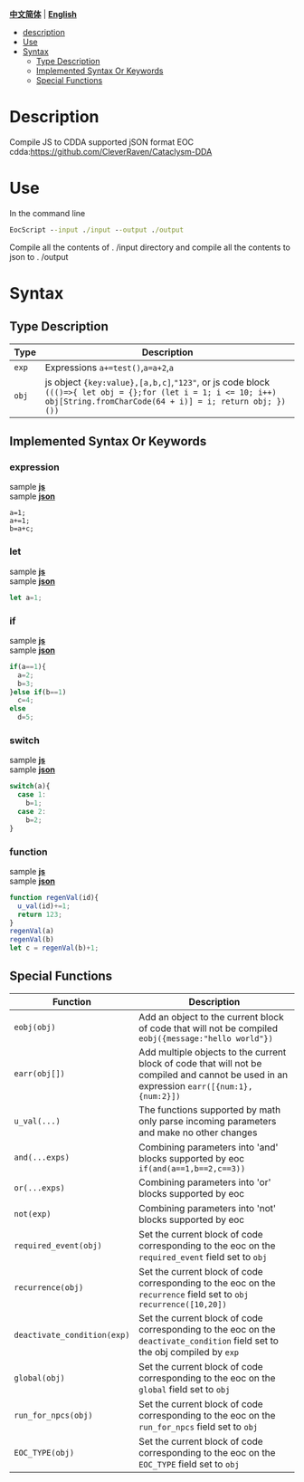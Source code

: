 
[**中文简体**](./README.md) | [**English**](./README_EN.md)


- [description](#Description)
- [Use](#Use)
- [Syntax](#syntax)
  - [Type Description](#type-description)
  - [Implemented Syntax Or Keywords](#implemented-syntax-or-keywords)
  - [Special Functions](#special-functions)

# Description
Compile JS to CDDA supported jSON format EOC  
cdda:https://github.com/CleverRaven/Cataclysm-DDA

# Use
In the command line
```bat
EocScript --input ./input --output ./output
```
Compile all the contents of . /input directory and compile all the contents to json to . /output

# Syntax
## Type Description
Type | Description
--- | ---
`exp` | Expressions `a+=test()`,`a=a+2`,`a`
`obj` | js object `{key:value},[a,b,c]`,`"123"`, or js code block `((()=>{ let obj = {};for (let i = 1; i <= 10; i++) obj[String.fromCharCode(64 + i)] = i; return obj; })())`

## Implemented Syntax Or Keywords
### expression
sample [**js**](./test/input/expression-test.js)  
sample [**json**](./test/output/expression-test.json)  
```
a=1;
a+=1;
b=a+c;
```
### let
sample [**js**](./test/input/let-test.js)  
sample [**json**](./test/output/let-test.json)  
```js
let a=1;
```
### if
sample [**js**](./test/input/if-test.js)  
sample [**json**](./test/output/if-test.json)  
```js
if(a==1){
  a=2;
  b=3;
}else if(b==1)
  c=4;
else
  d=5;
```
### switch
sample [**js**](./test/input/switch-test.js)  
sample [**json**](./test/output/switch-test.json)  
```js
switch(a){
  case 1:
    b=1;
  case 2:
    b=2;
}
```
### function
sample [**js**](./test/input/function-test.js)  
sample [**json**](./test/output/function-test.json)  
```js
function regenVal(id){
  u_val(id)+=1;
  return 123;
}
regenVal(a)
regenVal(b)
let c = regenVal(b)+1;
```

## Special Functions
Function | Description
--- | ---
`eobj(obj)`                 |Add an object to the current block of code that will not be compiled  `eobj({message:"hello world"})`
`earr(obj[])`               |Add multiple objects to the current block of code that will not be compiled and cannot be used in an expression  `earr([{num:1},{num:2}])`
`u_val(...)`                |The functions supported by math only parse incoming parameters and make no other changes
`and(...exps)`              |Combining parameters into 'and' blocks supported by eoc `if(and(a==1,b==2,c==3))`
`or(...exps)`               |Combining parameters into 'or' blocks supported by eoc
`not(exp)`                  |Combining parameters into 'not' blocks supported by eoc
`required_event(obj)`       |Set the current block of code corresponding to the eoc on the `required_event` field set to `obj`
`recurrence(obj)`           |Set the current block of code corresponding to the eoc on the `recurrence` field set to `obj`  `recurrence([10,20])`
`deactivate_condition(exp)` |Set the current block of code corresponding to the eoc on the `deactivate_condition` field set to the obj compiled by `exp`
`global(obj)`               |Set the current block of code corresponding to the eoc on the `global` field set to `obj`
`run_for_npcs(obj)`         |Set the current block of code corresponding to the eoc on the `run_for_npcs` field set to `obj`
`EOC_TYPE(obj)`             |Set the current block of code corresponding to the eoc on the `EOC_TYPE` field set to `obj`
